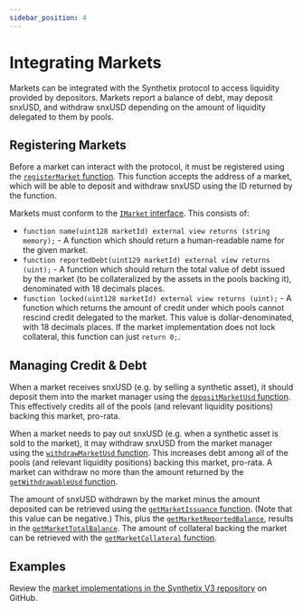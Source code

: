 ```yaml
---
sidebar_position: 4
---
```


# Integrating Markets

Markets can be integrated with the Synthetix protocol to access liquidity provided by depositors. Markets report a balance of debt, may deposit snxUSD, and withdraw snxUSD depending on the amount of liquidity delegated to them by pools.

## Registering Markets

Before a market can interact with the protocol, it must be registered using the [`registerMarket` function](/technical-reference/smart-contracts#registermarket). This function accepts the address of a market, which will be able to deposit and withdraw snxUSD using the ID returned by the function.

Markets must conform to the [`IMarket` interface](https://github.com/Synthetixio/synthetix-v3/blob/main/protocol/synthetix/contracts/interfaces/external/IMarket.sol). This consists of:

- `function name(uint128 marketId) external view returns (string memory);` - A function which should return a human-readable name for the given market.
- `function reportedDebt(uint129 marketId) external view returns (uint);` - A function which should return the total value of debt issued by the market (to be collateralized by the assets in the pools backing it), denominated with 18 decimals places.
- `function locked(uint128 marketId) external view returns (uint);` - A function which returns the amount of credit under which pools cannot rescind credit delegated to the market. This value is dollar-denominated, with 18 decimals places. If the market implementation does not lock collateral, this function can just `return 0;`.

## Managing Credit & Debt

When a market receives snxUSD (e.g. by selling a synthetic asset), it should deposit them into the market manager using the [`depositMarketUsd` function](/technical-reference/smart-contracts#depositmarketusd). This effectively credits all of the pools (and relevant liquidity positions) backing this market, pro-rata.

When a market needs to pay out snxUSD (e.g. when a synthetic asset is sold to the market), it may withdraw snxUSD from the market manager using the [`withdrawMarketUsd` function](/technical-reference/smart-contracts#withdrawmarketusd). This increases debt among all of the pools (and relevant liquidity positions) backing this market, pro-rata. A market can withdraw no more than the amount returned by the [`getWithdrawableUsd` function](/technical-reference/smart-contracts#getwithdrawableusd).

The amount of snxUSD withdrawn by the market minus the amount deposited can be retrieved using the [`getMarketIssuance` function](/technical-reference/smart-contracts#getmarketissuance). (Note that this value can be negative.) This, plus the [`getMarketReportedBalance`](/technical-reference/smart-contracts#getmarketreportedbalance), results in the [`getMarketTotalBalance`](/technical-reference/smart-contracts#getmarkettotalbalance). The amount of collateral backing the market can be retrieved with the [`getMarketCollateral` function](/technical-reference/smart-contracts#getmarketcollateral).

## Examples

Review the [market implementations in the Synthetix V3 repository](https://github.com/Synthetixio/synthetix-v3/tree/main/markets) on GitHub.
